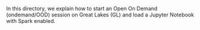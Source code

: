 In this directory, we explain how to start an Open On Demand (ondemand/OOD) session on Great Lakes (GL) and load a Jupyter Notebook with Spark enabled.